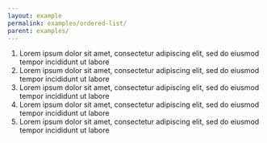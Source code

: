 ```yaml
---
layout: example
permalink: examples/ordered-list/
parent: examples/
---
```


<article>
<ol>
	<li>Lorem ipsum dolor sit amet, consectetur adipiscing elit, sed do eiusmod tempor incididunt ut labore</li>
	<li>Lorem ipsum dolor sit amet, consectetur adipiscing elit, sed do eiusmod tempor incididunt ut labore</li>
	<li>Lorem ipsum dolor sit amet, consectetur adipiscing elit, sed do eiusmod tempor incididunt ut labore</li>
	<li>Lorem ipsum dolor sit amet, consectetur adipiscing elit, sed do eiusmod tempor incididunt ut labore</li>
	<li>Lorem ipsum dolor sit amet, consectetur adipiscing elit, sed do eiusmod tempor incididunt ut labore</li>
</ol>
</article>